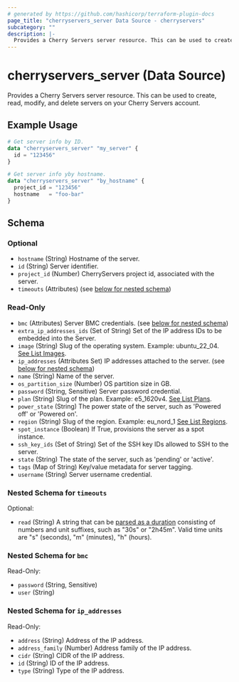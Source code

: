 ```yaml
---
# generated by https://github.com/hashicorp/terraform-plugin-docs
page_title: "cherryservers_server Data Source - cherryservers"
subcategory: ""
description: |-
  Provides a Cherry Servers server resource. This can be used to create, read, modify, and delete servers on your Cherry Servers account.
---
```


# cherryservers_server (Data Source)

Provides a Cherry Servers server resource. This can be used to create, read, modify, and delete servers on your Cherry Servers account.

## Example Usage

```terraform
# Get server info by ID.
data "cherryservers_server" "my_server" {
  id = "123456"
}

# Get server info yby hostname.
data "cherryservers_server" "by_hostname" {
  project_id = "123456"
  hostname   = "foo-bar"
}
```

<!-- schema generated by tfplugindocs -->
## Schema

### Optional

- `hostname` (String) Hostname of the server.
- `id` (String) Server identifier.
- `project_id` (Number) CherryServers project id, associated with the server.
- `timeouts` (Attributes) (see [below for nested schema](#nestedatt--timeouts))

### Read-Only

- `bmc` (Attributes) Server BMC credentials. (see [below for nested schema](#nestedatt--bmc))
- `extra_ip_addresses_ids` (Set of String) Set of the IP address IDs to be embedded into the Server.
- `image` (String) Slug of the operating system. Example: ubuntu_22_04. [See List Images](https://api.cherryservers.com/doc/#tag/Images/operation/get-plan-images).
- `ip_addresses` (Attributes Set) IP addresses attached to the server. (see [below for nested schema](#nestedatt--ip_addresses))
- `name` (String) Name of the server.
- `os_partition_size` (Number) OS partition size in GB.
- `password` (String, Sensitive) Server password credential.
- `plan` (String) Slug of the plan. Example: e5_1620v4. [See List Plans](https://api.cherryservers.com/doc/#tag/Plans/operation/get-plans).
- `power_state` (String) The power state of the server, such as 'Powered off' or 'Powered on'.
- `region` (String) Slug of the region. Example: eu_nord_1 [See List Regions](https://api.cherryservers.com/doc/#tag/Regions/operation/get-regions).
- `spot_instance` (Boolean) If True, provisions the server as a spot instance.
- `ssh_key_ids` (Set of String) Set of the SSH key IDs allowed to SSH to the server.
- `state` (String) The state of the server, such as 'pending' or 'active'.
- `tags` (Map of String) Key/value metadata for server tagging.
- `username` (String) Server username credential.

<a id="nestedatt--timeouts"></a>
### Nested Schema for `timeouts`

Optional:

- `read` (String) A string that can be [parsed as a duration](https://pkg.go.dev/time#ParseDuration) consisting of numbers and unit suffixes, such as "30s" or "2h45m". Valid time units are "s" (seconds), "m" (minutes), "h" (hours).


<a id="nestedatt--bmc"></a>
### Nested Schema for `bmc`

Read-Only:

- `password` (String, Sensitive)
- `user` (String)


<a id="nestedatt--ip_addresses"></a>
### Nested Schema for `ip_addresses`

Read-Only:

- `address` (String) Address of the IP address.
- `address_family` (Number) Address family of the IP address.
- `cidr` (String) CIDR of the IP address.
- `id` (String) ID of the IP address.
- `type` (String) Type of the IP address.
